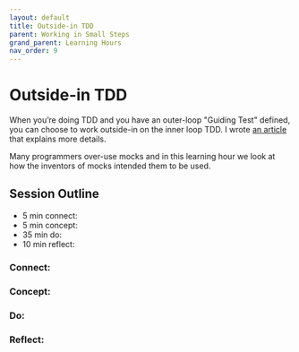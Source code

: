 ```yaml
---
layout: default
title: Outside-in TDD
parent: Working in Small Steps
grand_parent: Learning Hours
nav_order: 9
---
```


# Outside-in TDD

When you’re doing TDD and you have an outer-loop "Guiding Test" defined, you can choose to work outside-in on the inner loop TDD. I wrote [an article](http://coding-is-like-cooking.info/2013/04/outside-in-development-with-double-loop-tdd/) that explains more details.

Many programmers over-use mocks and in this learning hour we look at how the inventors of mocks intended them to be used.

## Session Outline
 
* 5 min connect: 
* 5 min concept: 
* 35 min do: 
* 10 min reflect: 

### Connect: 
### Concept: 
### Do: 
### Reflect: 
